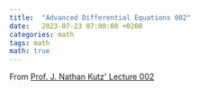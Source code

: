 ```yaml
---
title:  "Advanced Differential Equations 002"
date:   2023-07-23 07:00:00 +0200
categories: math
tags: math
math: true
---
```



From [Prof. J. Nathan Kutz' Lecture 002](https://faculty.washington.edu/kutz/am568/am568.html)
